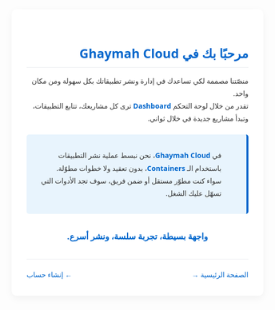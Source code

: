 <style>
/* Ghaymah Documentation Unified Styles */
body {
  font-family: 'Segoe UI', Tahoma, Geneva, Verdana, sans-serif;
  line-height: 1.6;
  color: #333;
  margin: 0 auto;
  padding: 20px;
}

/* Header Styles */
h1, h2, h3, h4, h5, h6 {
  color: #0066cc;
  margin-top: 1.5em;
  margin-bottom: 0.5em;
  font-weight: 600;
}

h1 { font-size: 2.2em; border-bottom: 2px solid #eaecef; padding-bottom: 0.3em; }
h2 { font-size: 1.8em; border-bottom: 1px solid #eaecef; padding-bottom: 0.3em; }
h3 { font-size: 1.5em; }
h4 { font-size: 1.25em; }

/* Text and Paragraph Styles */
p {
  margin: 1em 0;
  line-height: 1.8;
}

strong {
  font-weight: 600;
  color: #0066cc;
}

/* List Styles */
ul, ol {
  padding-right: 2em;
  margin-top: 1em;
  margin-bottom: 1em;
}

ul li, ol li {
  margin-bottom: 0.5em;
  line-height: 1.6;
}

/* Image Styles */
img {
  max-width: 100%;
  border-radius: 8px;
  box-shadow: 0 4px 8px rgba(0,0,0,0.1);
  margin: 1.5em 0;
  display: block;
  margin-left: auto;
  margin-right: auto;
}

/* Special Content Blocks */
.info-box, .warning-box, .tip-box {
  padding: 15px;
  margin: 20px 0;
  border-radius: 5px;
  position: relative;
  padding-right: 50px;
}

.info-box {
  background-color: #e8f4fd;
  border-right: 4px solid #0066cc;
}

.warning-box {
  background-color: #fff8e6;
  border-right: 4px solid #f0ad4e;
}

.tip-box {
  background-color: #e6f9e6;
  border-right: 4px solid #5cb85c;
}

/* Code and Pre Blocks */
code {
  font-family: Consolas, Monaco, 'Andale Mono', monospace;
  background-color: #f6f8fa;
  padding: 0.2em 0.4em;
  border-radius: 3px;
  font-size: 0.9em;
}

pre {
  background-color: #f6f8fa;
  border-radius: 5px;
  padding: 16px;
  overflow: auto;
  font-size: 0.9em;
  line-height: 1.45;
}

/* RTL Specific Adjustments */
[dir="rtl"] {
  text-align: right;
}

/* Container for the entire document */
.doc-container {
  background-color: #ffffff;
  border-radius: 10px;
  box-shadow: 0 5px 15px rgba(0,0,0,0.05);
  padding: 30px;
  margin-bottom: 30px;
}

/* Navigation elements */
.doc-nav {
  display: flex;
  justify-content: space-between;
  margin-top: 30px;
  padding-top: 20px;
  border-top: 1px solid #eaecef;
}

.doc-nav a {
  text-decoration: none;
  color: #0066cc;
  display: inline-flex;
  align-items: center;
}

/* Responsive design adjustments */
@media (max-width: 768px) {
  body {
    padding: 15px;
  }

  .doc-container {
    padding: 20px;
  }

  h1 { font-size: 1.8em; }
  h2 { font-size: 1.5em; }
  h3 { font-size: 1.3em; }
}

/* Print-friendly styles */
@media print {
  body {
    font-size: 12pt;
  }

  img {
    max-width: 100% !important;
    page-break-inside: avoid;
  }

  h1, h2, h3, h4, h5, h6 {
    page-break-after: avoid;
  }

  ul, ol {
    page-break-inside: avoid;
  }
}
</style>

<div class="doc-container">
<h2 dir="rtl" style="color: #0066cc;">مرحبًا بك في Ghaymah Cloud</h2>

<p dir="rtl">
منصّتنا مصممة لكي تساعدك في إدارة ونشر تطبيقاتك بكل سهولة ومن مكان واحد.<br>
تقدر من خلال لوحة التحكم <strong>Dashboard</strong> ترى كل مشاريعك، تتابع التطبيقات، وتبدأ مشاريع جديدة في خلال ثواني.
</p>

<div class="info-box" dir="rtl">
<p>في <strong>Ghaymah Cloud</strong>، نحن نبسط عملية نشر التطبيقات باستخدام الـ <strong>Containers</strong>، بدون تعقيد ولا خطوات مطوّلة.<br>
سواء كنت مطوّر مستقل أو ضمن فريق، سوف تجد الأدوات التي تسهّل عليك الشغل.</p>
</div>

<p dir="rtl" style="font-size: 1.2em; text-align: center; margin: 30px 0;"><strong>واجهة بسيطة، تجربة سلسة، ونشر أسرع.</strong></p>

<div class="doc-nav" dir="rtl">
  <a href="home-page.md">الصفحة الرئيسية &rarr;</a>
  <a href="create_account.md">&larr; إنشاء حساب</a>
</div>
</div>


